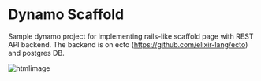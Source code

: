 # Dynamo Scaffold

Sample dynamo project for implementing rails-like scaffold page with REST API backend.
The backend is on ecto (https://github.com/elixir-lang/ecto) and postgres DB.

![htmlimage](https://raw.github.com/parroty/dynamo_scaffold/master/image/dynamo_scaffold.png?w=400&h300)

